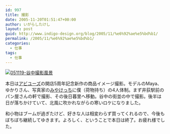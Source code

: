 ```yaml
---
id: 997
title: 撮影
date: 2005-11-20T01:51:47+00:00
author: いがらしたけし
layout: post
guid: http://www.indigo-design.org/blog/2005/11/%e6%92%ae%e5%bd%b1/
permalink: /2005/11/%e6%92%ae%e5%bd%b1/
categories:
  - 仕事
tags:
  - 仕事
---
```

<a href="http://blog-imgs-29.fc2.com/a/r/m/armadillo75/051119a.jpg" target="_blank"><img src="http://blog-imgs-29.fc2.com/a/r/m/armadillo75/051119a.jpg" alt="051119-谷中撮影風景" border="0" /></a>
  
本日は<a href="http://indigo-design.org/habi/" target="_blank">アビユーズ</a>の開店5周年記念新作の商品イメージ撮影。モデルのMaya、ゆかりさん、写真家の<a href="http://www.sonotoka.net/" target="_blank">みやけっち</a>に僕（荷物持ち）の4人体制。まず井荻駅前のパン屋さんの軒で撮影、その後日暮里へ移動。谷中の街並の中で撮影。後半は日が落ちかけていて、北風に吹かれながらの寒いロケになりました。
  
和小物はブームが過ぎたけど、好きな人は相変わらず買ってくれるので、今後もぼちぼち継続してゆきます。よろしく、ということで本日は終了。お疲れ様でした。
